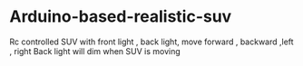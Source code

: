 # Arduino-based-realistic-suv
Rc controlled SUV with front light , back light, move forward , backward ,left , right 
Back light will dim when SUV is moving
